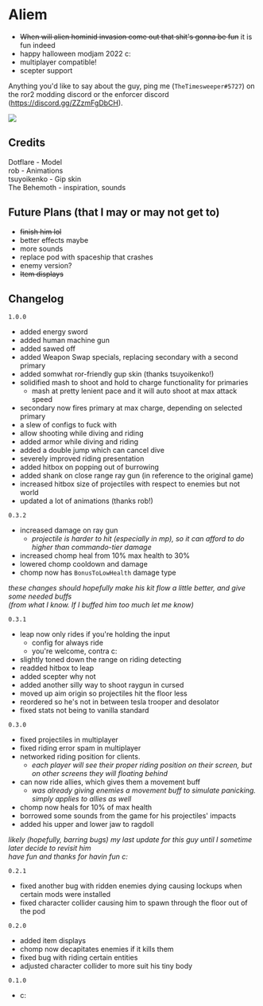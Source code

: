 # Aliem
- ~~When will alien hominid invasion come out that shit's gonna be fun~~ it is fun indeed
- happy halloween modjam 2022 c:
- multiplayer compatible!
- scepter support

Anything you'd like to say about the guy, ping me (`TheTimesweeper#5727`) on the ror2 modding discord or the enforcer discord (https://discord.gg/ZZzmFgDbCH).

[![](https://raw.githubusercontent.com/TheTimeSweeper/the/master/AliemMod/Release/_readme/aliem.png)]()

## Credits
Dotflare - Model  
rob - Animations  
tsuyoikenko - Gip skin  
The Behemoth - inspiration, sounds 

## Future Plans (that I may or may not get to)
- ~~finish him lol~~
- better effects maybe
- more sounds
- replace pod with spaceship that crashes
- enemy version?
- ~~Item displays~~

## Changelog
`1.0.0`
- added energy sword
- added human machine gun
- added sawed off
- added Weapon Swap specials, replacing secondary with a second primary
- added somwhat ror-friendly gup skin (thanks tsuyoikenko!)
- solidified mash to shoot and hold to charge functionality for primaries
  - mash at pretty lenient pace and it will auto shoot at max attack speed
- secondary now fires primary at max charge, depending on selected primary
- a slew of configs to fuck with
- allow shooting while diving and riding
- added armor while diving and riding
- added a double jump which can cancel dive
- severely improved riding presentation
- added hitbox on popping out of burrowing
- added shank on close range ray gun (in reference to the original game)
- increased hitbox size of projectiles with respect to enemies but not world
- updated a lot of animations (thanks rob!)

`0.3.2`
- increased damage on ray gun
  - *projectile is harder to hit (especially in mp), so it can afford to do higher than commando-tier damage*
- increased chomp heal from 10% max health to 30%
- lowered chomp cooldown and damage
- chomp now has `BonusToLowHealth` damage type  

*these changes should hopefully make his kit flow a little better, and give some needed buffs*  
*(from what I know. If I buffed him too much let me know)*

`0.3.1`
- leap now only rides if you're holding the input 
  - config for always ride
  - you're welcome, contra c:
- slightly toned down the range on riding detecting
- readded hitbox to leap
- added scepter why not
- added another silly way to shoot raygun in cursed
- moved up aim origin so projectiles hit the floor less
- reordered so he's not in between tesla trooper and desolator
- fixed stats not being to vanilla standard

`0.3.0`
- fixed projectiles in multiplayer
- fixed riding error spam in multiplayer
- networked riding position for clients. 
  - *each player will see their proper riding position on their screen, but on other screens they will floating behind*
- can now ride allies, which gives them a movement buff
  - *was already giving enemies a movement buff to simulate panicking. simply applies to allies as well*
- chomp now heals for 10% of max health
- borrowed some sounds from the game for his projectiles' impacts
- added his upper and lower jaw to ragdoll

*likely (hopefully, barring bugs) my last update for this guy until I sometime later decide to revisit him*  
*have fun and thanks for havin fun c:*

`0.2.1`
- fixed another bug with ridden enemies dying causing lockups when certain mods were installed
- fixed character collider causing him to spawn through the floor out of the pod
  
`0.2.0`
- added item displays
- chomp now decapitates enemies if it kills them
- fixed bug with riding certain entities
- adjusted character collider to more suit his tiny body

`0.1.0`
- c: